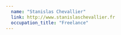 ```yaml
---
  name: "Stanislas Chevallier"
  link: http://www.stanislaschevallier.fr
  occupation_title: "Freelance"
---
```

